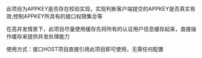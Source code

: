 ﻿

此项目为APPKEY是否存在校验实现，实现判断客户端提交的APPKEY是否真实有效;控制APPKEY所具有的接口权限集合等

在高并发情景下，此项目尽量使用缓存先将所有的认证用户信息缓存起来，直接操作缓存来提供并发处理能力


使用方式：接口HOST项目直接引用此项目即可使用，无需任何配置